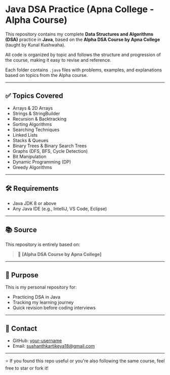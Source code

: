 # Java DSA Practice (Apna College - Alpha Course)

This repository contains my complete **Data Structures and Algorithms (DSA)** practice in **Java**, based on the **Alpha DSA Course by Apna College** (taught by Kunal Kushwaha).

All code is organized by topic and follows the structure and progression of the course, making it easy to revise and reference.


Each folder contains `.java` files with problems, examples, and explanations based on topics from the Alpha course.

---

## ✅ Topics Covered

- Arrays & 2D Arrays
- Strings & StringBuilder
- Recursion & Backtracking
- Sorting Algorithms
- Searching Techniques
- Linked Lists
- Stacks & Queues
- Binary Trees & Binary Search Trees
- Graphs (DFS, BFS, Cycle Detection)
- Bit Manipulation
- Dynamic Programming (DP)
- Greedy Algorithms

---

## 🛠 Requirements

- Java JDK 8 or above
- Any Java IDE (e.g., IntelliJ, VS Code, Eclipse)

---

## 📚 Source

This repository is entirely based on:

> 📘 **[Alpha DSA Course by Apna College]**

---

## 📌 Purpose

This is my personal repository for:
- Practicing DSA in Java
- Tracking my learning journey
- Quick revision before coding interviews

---

## 📧 Contact

- GitHub: [your-username](https://github.com/GodOfThunderr18)
- Email: sushanthkartikeya18@gmail.com

---

⭐ If you found this repo useful or you're also following the same course, feel free to star or fork it!




